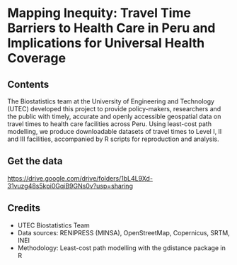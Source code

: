 # Mapping Inequity: Travel Time Barriers to Health Care in Peru and Implications for Universal Health Coverage
## Contents

The Biostatistics team at the University of Engineering and Technology (UTEC) developed this project to provide policy-makers, researchers and the public with timely, accurate and openly accessible geospatial data on travel times to health care facilities across Peru. Using least-cost path modelling, we produce downloadable datasets of travel times to Level I, II and III facilities, accompanied by R scripts for reproduction and analysis.

## Get the data
https://drive.google.com/drive/folders/1bL4L9Xd-31vuzg48s5kpi0GqiB9GNs0v?usp=sharing

## Credits
- UTEC Biostatistics Team
- Data sources: RENIPRESS (MINSA), OpenStreetMap, Copernicus, SRTM, INEI
- Methodology: Least-cost path modelling with the gdistance package in R
